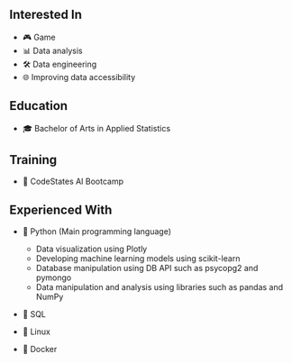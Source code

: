 ## Interested In
- 🎮 Game
- 📊 Data analysis
- 🛠️ Data engineering
- 🌐 Improving data accessibility

## Education
- 🎓 Bachelor of Arts in Applied Statistics

## Training
- 🚀 CodeStates AI Bootcamp

## Experienced With
- 🐍 Python (Main programming language)
  - Data visualization using Plotly
  - Developing machine learning models using scikit-learn
  - Database manipulation using DB API such as psycopg2 and pymongo
  - Data manipulation and analysis using libraries such as pandas and NumPy
  
- 🐘 SQL
- 🐧 Linux
- 🐳 Docker

<!--
**ippo252525/ippo252525** is a ✨ _special_ ✨ repository because its `README.md` (this file) appears on your GitHub profile.

Here are some ideas to get you started:

- 🔭 I’m currently working on ...
- 🌱 I’m currently learning ...
- 👯 I’m looking to collaborate on ...
- 🤔 I’m looking for help with ...
- 💬 Ask me about ...
- 📫 How to reach me: ...
- 😄 Pronouns: ...
- ⚡ Fun fact: ...
-->

